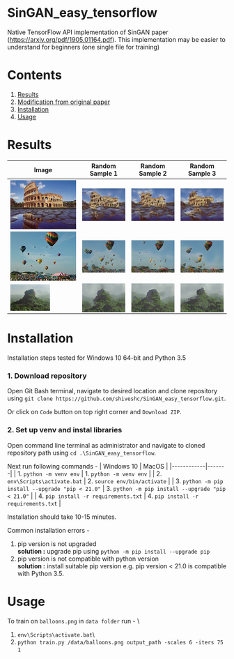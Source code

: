 # SinGAN_easy_tensorflow
Native TensorFlow API implementation of SinGAN paper (https://arxiv.org/pdf/1905.01164.pdf). This implementation may be easier to understand for beginners (one single file for training)

# Contents
1. [Results](#results)
2. [Modification from original paper](#additional-system-requirements)
3. [Installation](#installation)
4. [Usage](#usage)

# Results
| Image | Random Sample 1 | Random Sample 2 | Random Sample 3 |
|------------|-------|-------|-------|
| <img src = "data/colusseum.png" width=100% align="center"> | <img src = "Results/colusseum/new/scale_0_fake_1.png" width=100% align="center"> | <img src = "Results/colusseum/new/scale_0_fake_2.png" width=100% align="center"> | <img src = "Results/colusseum/new/scale_0_fake_7.png" width=100% align="center"> |
| <img src = "data/balloons.png" width=100% align="center"> | <img src = "Results/balloons/scale_0_fake_8.png" width=100% align="center"> | <img src = "Results/balloons/scale_0_fake_3.png" width=100% align="center"> | <img src = "Results/balloons/scale_0_fake_1.png" width=100% align="center"> |
| <img src = "data/rock.jpg" width=60% align="center"> | <img src = "Results/rock/scale_3_fake_8.png" width=100% align="center"> | <img src = "Results/rock/scale_3_fake_3.png" width=100% align="center"> | <img src = "Results/rock/scale_3_fake_1.png" width=100% align="center"> |

# Installation
Installation steps tested for Windows 10 64-bit and Python 3.5

### 1. Download repository
Open Git Bash terminal, navigate to desired location and clone repository using `git clone https://github.com/shiveshc/SinGAN_easy_tensorflow.git`.

Or click on `Code` button on top right corner and `Download ZIP`.

### 2. Set up venv and instal libraries
Open command line terminal as administrator and navigate to cloned repository path using `cd .\SinGAN_easy_tensorflow`.

Next run following commands - 
| Windows 10 | MacOS |
|------------|-------|
| 1. `python -m venv env` | 1. `python -m venv env` |
| 2. `env\Scripts\activate.bat` | 2. `source env/bin/activate` |
| 3. `python -m pip install --upgrade "pip < 21.0"` | 3. `python -m pip install --upgrade "pip < 21.0"` |
| 4. `pip install -r requirements.txt` | 4. `pip install -r requirements.txt` |

Installation should take 10-15 minutes.

Common installation errors -
1. pip version is not upgraded\
    __solution :__ upgrade pip using `python -m pip install --upgrade pip`
2. pip version is not compatible with python version\
    __solution :__ install suitable pip version e.g. pip version < 21.0 is compatible with Python 3.5.


# Usage
To train on `balloons.png` in `data folder` run - \
1. `env\Scripts\activate.bat`\
2. `python train.py /data/balloons.png output_path -scales 6 -iters 75 1`
